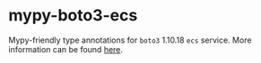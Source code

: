 # mypy-boto3-ecs

Mypy-friendly type annotations for `boto3` 1.10.18 `ecs` service.
More information can be found [here](https://github.com/vemel/mypy_boto3).